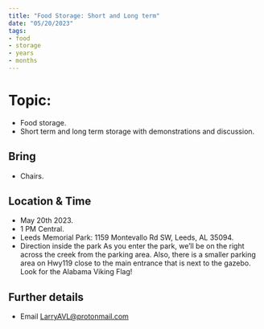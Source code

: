 ```yaml
---
title: "Food Storage: Short and Long term"
date: "05/20/2023"
tags:
- food
- storage
- years
- months
---
```


# Topic:
- Food storage.
- Short term and long term storage with demonstrations and discussion.
## Bring
- Chairs.
## Location & Time
- May 20th 2023.
- 1 PM Central.
- Leeds Memorial Park: 1159 Montevallo Rd SW, Leeds, AL 35094.
- Direction inside the park
	As you enter the park, we’ll be on the right across the creek from the parking area. Also, there is a smaller parking area on Hwy119 close to the main entrance that is next to the gazebo. Look for the Alabama Viking Flag!
## Further details
- Email [LarryAVL@protonmail.com](mailto:LarryAVL@protonmail.com)